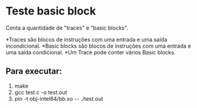 # Teste basic block

Conta a quantidade de "traces" e "basic blocks".

*Traces são blocos de instruções com uma entrada e uma saída incondicional.
*Basic blocks são blocos de instruções com uma entrada e uma saída condicional.
*Um Trace pode conter vários Basic blocks.

## Para executar:
1. make
2. gcc test.c -o test.out
3. pin -t obj-intel64/bb.so -- ./test.out 




